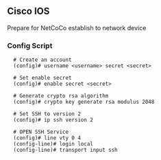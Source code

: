 ## Cisco IOS

Prepare  for NetCoCo establish to network device 


### Config Script

```
  # Create an account
  (config)# username <username> secret <secret>

  # Set enable secret
  (config)# enable secret <secret>

  # Generate crypto rsa algorithm
  (config)# crypto key generate rsa modulus 2048

  # Set SSH to version 2
  (config)# ip ssh version 2

  # OPEN SSH Service
  (config)# line vty 0 4
  (config-line)# login local
  (config-line)# transport input ssh

```